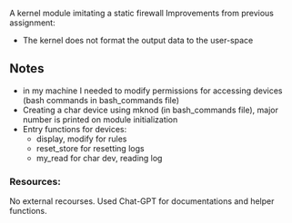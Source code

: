 A  kernel module imitating a static firewall
Improvements from previous assignment:
  - The kernel does not format the output data to the user-space
## Notes
  - in my machine I needed to modify permissions for accessing devices (bash commands in bash_commands file)
  - Creating a char device using mknod (in bash_commands file), major number is printed on module initialization
  - Entry functions for devices:
    - display, modify for rules
    - reset_store for resetting logs
    - my_read for char dev, reading log


### Resources:
No external recourses.
Used Chat-GPT for documentations and helper functions. 